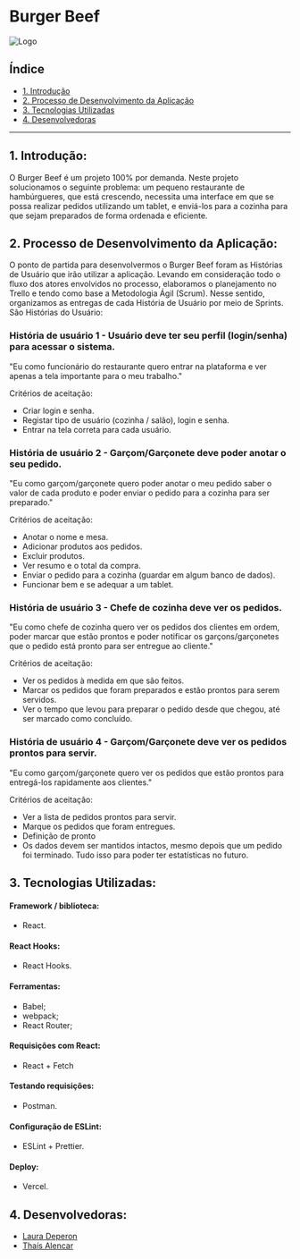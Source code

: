 # Burger Beef
![Logo](https://www.imagemhost.com.br/images/2021/03/05/Design-sem-nome-81.th.png)

## Índice

* [1. Introdução](#1-Introdução)
* [2. Processo de Desenvolvimento da Aplicação](#2-processo-de-desenvolvimento-da-aplicação)
* [3. Tecnologias Utilizadas](#3-tecnologias-utilizadas-para-desenvolvimento)
* [4. Desenvolvedoras](#desenvolvedoras)

***

## 1. Introdução:

O Burger Beef é um projeto 100% por demanda. Neste projeto solucionamos o seguinte problema: um pequeno restaurante de hambúrgueres, que está crescendo, necessita uma interface em que se possa realizar pedidos utilizando um tablet, e enviá-los para a cozinha para que sejam preparados de forma ordenada e eficiente.

## 2. Processo de Desenvolvimento da Aplicação:

O ponto de partida para desenvolvermos o Burger Beef foram as Histórias de Usuário que irão utilizar a aplicação. Levando em consideração todo o fluxo dos atores envolvidos no processo, elaboramos o planejamento no Trello e tendo como base a Metodologia Ágil (Scrum). Nesse sentido, organizamos as entregas de cada História de Usuário por meio de Sprints. São Histórias do Usuário: 

### História de usuário 1 - Usuário deve ter seu perfil (login/senha) para acessar o sistema.

"Eu como funcionário do restaurante quero entrar na plataforma e ver apenas a tela importante para o meu trabalho."

Critérios de aceitação:

- Criar login e senha.
- Registar tipo de usuário (cozinha / salão), login e senha.
- Entrar na tela correta para cada usuário.

### História de usuário 2 - Garçom/Garçonete deve poder anotar o seu pedido.

"Eu como garçom/garçonete quero poder anotar o meu pedido saber o valor de cada produto e poder enviar o pedido para a cozinha para ser preparado."

Critérios de aceitação:

- Anotar o nome e mesa.
- Adicionar produtos aos pedidos.
- Excluir produtos.
- Ver resumo e o total da compra.
- Enviar o pedido para a cozinha (guardar em algum banco de dados).
- Funcionar bem e se adequar a um tablet.

### História de usuário 3 - Chefe de cozinha deve ver os pedidos.

"Eu como chefe de cozinha quero ver os pedidos dos clientes em ordem, poder marcar que estão prontos e poder notificar os garçons/garçonetes que o pedido está pronto para ser entregue ao cliente."

Critérios de aceitação:
- Ver os pedidos à medida em que são feitos.
- Marcar os pedidos que foram preparados e estão prontos para serem servidos.
- Ver o tempo que levou para preparar o pedido desde que chegou, até ser marcado como concluído.

### História de usuário 4 - Garçom/Garçonete deve ver os pedidos prontos para servir.

"Eu como garçom/garçonete quero ver os pedidos que estão prontos para entregá-los rapidamente aos clientes."

Critérios de aceitação:
- Ver a lista de pedidos prontos para servir.
- Marque os pedidos que foram entregues.
- Definição de pronto
- Os dados devem ser mantidos intactos, mesmo depois que um pedido foi terminado. Tudo isso para poder ter estatísticas no futuro.

## 3. Tecnologias Utilizadas:

#### Framework / biblioteca:
- React.

#### React Hooks:
- React Hooks.

#### Ferramentas:
- Babel;
- webpack;
- React Router;

#### Requisições com React:
- React + Fetch

#### Testando requisições:
- Postman.

#### Configuração de ESLint:
- ESLint + Prettier.

#### Deploy:
- Vercel.

## 4. Desenvolvedoras:

- [Laura Deperon](https://github.com/LauraDeperon)
- [Thaís Alencar](https://github.com/alencartha)










